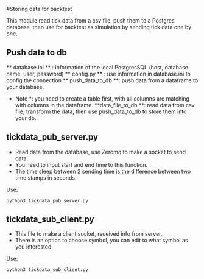#Storing data for backtest

This module read tick data from a csv file, push them to a Postgres database, then use for backtest as simulation by sending tick data one by one.

## Push data to db

** database.ini ** : information of the local PostgresSQL (host, database name, user, password)
** config.py ** : use information in database.ini to config the connection
** push_data_to_db **: push data from a dataframe to your database.
* Note *: you need to create a table first, with all columns are matching with columns in the dataframe.
**data_file_to_db **: read data from csv file, transform the data, then use push_data_to_db to store them into your db.

## tickdata_pub_server.py

- Read data from the database, use Zeromq to make a socket to send data.
- You need to input start and end time to this function.
- The time sleep between 2 sending time is the difference between two time stamps in seconds.

Use:
```
python3 tickdata_pub_server.py
```

## tickdata_sub_client.py

- This file to make a client socket, received info from server.
- There is an option to choose symbol, you can edit to what symbol as you interested.

Use:
```
python3 tickdata_sub_client.py
```
